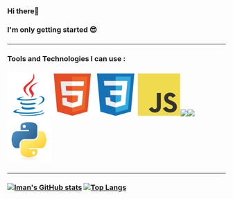 ### Hi there👋
### I'm only getting started 😎
### <hr>
### Tools and Technologies I can use :
### <img src="https://raw.githubusercontent.com/devicons/devicon/master/icons/java/java-original.svg" width="100em"><img src="https://raw.githubusercontent.com/devicons/devicon/master/icons/html5/html5-original.svg" width="100em"><img src="https://raw.githubusercontent.com/devicons/devicon/master/icons/css3/css3-original.svg" width="100em"><img src="https://raw.githubusercontent.com/devicons/devicon/master/icons/javascript/javascript-original.svg" width="100em"><img src="https://github.com/sahilsingh2402/sahilsingh2402/raw/main/files_ss2402/cpp.svg" width="100em"><img src="https://github.com/sahilsingh2402/sahilsingh2402/raw/main/files_ss2402/c-original.svg" width="100em"><img src="https://raw.githubusercontent.com/devicons/devicon/master/icons/python/python-original.svg" width="100em">
### <hr>
### [![Iman's GitHub stats](https://github-readme-stats.vercel.app/api?username=Iman-Kalyan-Majumder)](https://github.com/Iman-Kalyan-Majumder/github-readme-stats)   [![Top Langs](https://github-readme-stats.vercel.app/api/top-langs/?username=Iman-Kalyan-Majumder)](https://github.com/anuraghazra/github-readme-stats)

<!--
**Iman-Kalyan-Majumder/Iman-Kalyan-Majumder** is a ✨ _special_ ✨ repository because its `README.md` (this file) appears on your GitHub profile.

Here are some ideas to get you started:

- 🔭 I’m currently working on ...
- 🌱 I’m currently learning ...
- 👯 I’m looking to collaborate on ...
- 🤔 I’m looking for help with ...
- 💬 Ask me about ...
- 📫 How to reach me: ...
- 😄 Pronouns: ...
- ⚡ Fun fact: ...
-->

